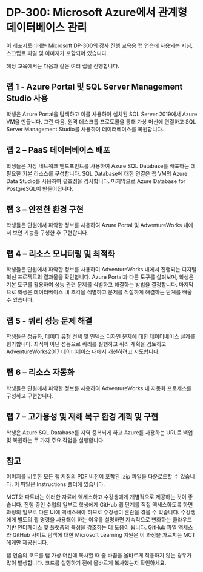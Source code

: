﻿# DP-300: Microsoft Azure에서 관계형 데이터베이스 관리

이 레포지토리에는 Microsoft DP-300의 강사 진행 교육용 랩 연습에 사용되는 지침, 스크립트 파일 및 이미지가 포함되어 있습니다. 

해당 교육에서는 다음과 같은 여러 랩을 진행합니다.

## 랩 1 - Azure Portal 및 SQL Server Management Studio 사용

학생은 Azure Portal을 탐색하고 이를 사용하여 설치된 SQL Server 2019에서 Azure VM을 만듭니다. 그런 다음, 원격 데스크톱 프로토콜을 통해 가상 머신에 연결하고 SQL Server Management Studio를 사용하여 데이터베이스를 복원합니다.

## 랩 2 – PaaS 데이터베이스 배포

학생들은 가상 네트워크 엔드포인트를 사용하여 Azure SQL Database를 배포하는 데 필요한 기본 리소스를 구성합니다. SQL Database에 대한 연결은 랩 VM의 Azure Data Studio를 사용하여 유효성을 검사합니다. 마지막으로 Azure Database for PostgreSQL이 만들어집니다.

## 랩 3 – 안전한 환경 구현

학생들은 단원에서 파악한 정보를 사용하여 Azure Portal 및 AdventureWorks 내에서 보안 기능을 구성한 후 구현합니다.

## 랩 4 – 리소스 모니터링 및 최적화

학생들은 단원에서 파악한 정보를 사용하여 AdventureWorks 내에서 진행되는 디지털 혁신 프로젝트의 결과물을 확인합니다. Azure Portal과 다른 도구를 살펴보며, 학생은 기본 도구를 활용하여 성능 관련 문제를 식별하고 해결하는 방법을 결정합니다. 마지막으로 학생은 데이터베이스 내 조각을 식별하고 문제를 적절하게 해결하는 단계를 배울 수 있습니다.

## 랩 5 - 쿼리 성능 문제 해결

학생들은 정규화, 데이터 유형 선택 및 인덱스 디자인 문제에 대한 데이터베이스 설계를 평가합니다. 최적이 아닌 성능으로 쿼리를 실행하고 쿼리 계획을 검토하고 AdventureWorks2017 데이터베이스 내에서 개선하려고 시도합니다.

## 랩 6 – 리소스 자동화

학생들은 단원에서 파악한 정보를 사용하여 AdventureWorks 내 자동화 프로세스를 구성하고 구현합니다.

## 랩 7 – 고가용성 및 재해 복구 환경 계획 및 구현

학생은 Azure SQL Database를 지역 중복되게 하고 Azure를 사용하는 URL로 백업 및 복원하는 두 가지 주요 작업을 실행합니다.

## 참고


이미지를 비롯한 모든 랩 지침의 PDF 버전이 포함된 .zip 파일을 다운로드할 수 있습니다. 이 파일은 Instructions 폴더에 있습니다. 

MCT와 파트너는 이러한 자료에 액세스하고 수강생에게 개별적으로 제공하는 것이 좋습니다.  진행 중인 수업의 일부로 학생에게 GitHub 랩 단계를 직접 액세스하도록 하면 과정의 일부로 다른 UI에 액세스해야 하므로 수강생이 혼란을 겪을 수 있습니다. 수강생에게 별도의 랩 명령을 사용해야 하는 이유를 설명하면 지속적으로 변화하는 클라우드 기반 인터페이스 및 플랫폼의 특성을 강조하는 데 도움이 됩니다. GitHub 파일 액세스와 GitHub 사이트 탐색에 대한 Microsoft Learning 지원은 이 과정을 가르치는 MCT에게만 제공됩니다. 

랩 연습의 코드를 랩 가상 머신에 복사할 때 줄 바꿈을 올바르게 적용하지 않는 경우가 많이 발생합니다. 코드를 실행하기 전에 올바르게 복사했는지 확인하세요. 


